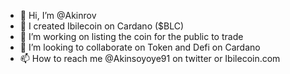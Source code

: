 - 👋 Hi, I’m @Akinrov
- 👀 I created Ibilecoin on Cardano ($BLC)
- 🌱 I’m working on listing the coin for the public to trade
- 💞️ I’m looking to collaborate on Token and Defi on Cardano
- 📫 How to reach me @Akinsoyoye91 on twitter or Ibilecoin.com

<!---
Akinrov/Akinrov is a ✨ special ✨ repository because its `README.md` (this file) appears on your GitHub profile.
You can click the Preview link to take a look at your changes.
--->

